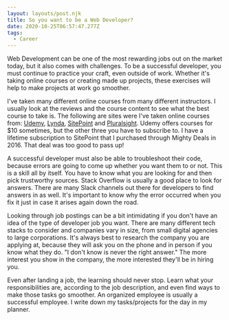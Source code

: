 ```yaml
---
layout: layouts/post.njk
title: So you want to be a Web Developer?
date: 2020-10-25T06:57:47.277Z
tags:
  - Career
---
```

Web Development can be one of the most rewarding jobs out on the market today, but it also comes with challenges. To be a successful developer, you must continue to practice your craft, even outside of work. Whether it's taking online courses or creating made up projects, these exercises will help to make projects at work go smoother.

I've taken many different online courses from many different instructors. I usually look at the reviews and the course content to see what the best course to take is. The following are sites were I've taken online courses from: [Udemy](https://www.udemy.com/), [Lynda](https://www.lynda.com/), [SitePoint](https://www.sitepoint.com/) and [Pluralsight](https://www.pluralsight.com/). Udemy offers courses for $10 sometimes, but the other three you have to subscribe to. I have a lifetime subscription to SitePoint that I purchased through Mighty Deals in 2016. That deal was too good to pass up!

A successful developer must also be able to troubleshoot their code, because errors are going to come up whether you want them to or not. This is a skill all by itself. You have to know what you are looking for and then pick trustworthy sources. Stack Overflow is usually a good place to look for answers. There are many Slack channels out there for developers to find answers in as well. It's important to know why the error occurred when you fix it just in case it arises again down the road.

Looking through job postings can be a bit intimidating if you don't have an idea of the type of developer job you want. There are many different tech stacks to consider and companies vary in size, from small digital agencies to large corporations. It's always best to research the company you are applying at, because they will ask you on the phone and in person if you know what they do. "I don't know is never the right answer." The more interest you show in the company, the more interested they'll be in hiring you.

Even after landing a job, the learning should never stop. Learn what your responsibilities are, according to the job description, and even find ways to make those tasks go smoother. An organized employee is usually a successful employee. I write down my tasks/projects for the day in my planner.

<!--EndFragment-->